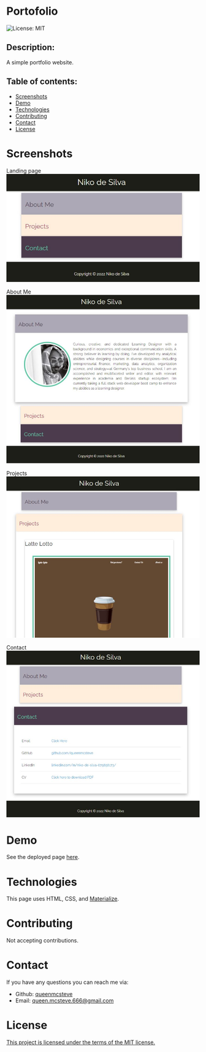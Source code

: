 # Portofolio

![License: MIT](https://img.shields.io/badge/License-MIT-yellow.svg)

## Description:

A simple portfolio website.

## Table of contents:

- [Screenshots](#screenshots)
- [Demo](#demo)
- [Technologies](#technologies)
- [Contributing](#contributing)
- [Contact](#contact)
- [License](#license)

# Screenshots

Landing page
![screenshot](./assets/images/home.jpg)

About Me
![screenshot](./assets/images/about.jpg)

Projects
![screenshot](./assets/images/projects.jpg)

Contact
![screenshot](./assets/images/contact.jpg)

# Demo

See the deployed page [here]().

# Technologies

This page uses HTML, CSS, and [Materialize](https://materializecss.com/).

# Contributing

Not accepting contributions.

# Contact

If you have any questions you can reach me via:

- Github: [queenmcsteve](https://github.com/queenmcsteve)
- Email: [queen.mcsteve.666@gmail.com](mailto:queen.mcsteve.666@gmail.com)

# License

[This project is licensed under the terms of the MIT license.](https://opensource.org/licenses/MIT)
